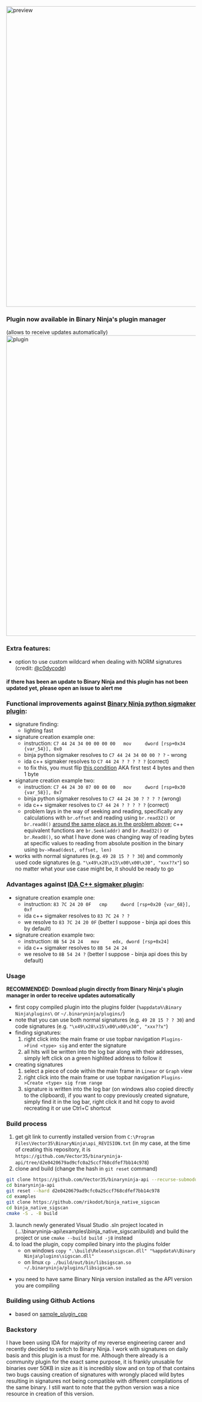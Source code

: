 <img alt="preview" src="https://github.com/rikodot/binja_native_sigscan/blob/main/preview.gif" width="800">

### Plugin now available in Binary Ninja's plugin manager
(allows to receive updates automatically)<br>
<img alt="plugin" src="https://github.com/rikodot/binja_native_sigscan/blob/main/plugin.jpg" width="800">

### Extra features:
- option to use custom wildcard when dealing with NORM signatures (credit: [@c0dycode](https://github.com/c0dycode))

#### if there has been an update to Binary Ninja and this plugin has not been updated yet, please open an issue to alert me

### Functional improvements against [Binary Ninja python sigmaker plugin](https://github.com/apekros/binja_sigmaker):
- signature finding:
  - lighting fast
- signature creation example one:
  - instruction: `C7 44 24 34 00 00 00 00   mov     dword [rsp+0x34 {var_54}], 0x0`
  - binja python sigmaker resolves to `C7 44 24 34 00 00 ? ?` - wrong
  - ida c++ sigmaker resolves to `C7 44 24 ? ? ? ? ?` (correct)
  - to fix this, you must flip [this condition](https://github.com/apekros/binja_sigmaker/blob/master/__init__.py#L163-L169) AKA first test 4 bytes and then 1 byte
- signature creation example two:
  - instruction: `C7 44 24 30 07 00 00 00   mov     dword [rsp+0x30 {var_58}], 0x7`
  - binja python sigmaker resolves to `C7 44 24 30 ? ? ? ?` (wrong)
  - ida c++ sigmaker resolves to `C7 44 24 ? ? ? ? ?` (correct)
  - problem lays in the way of seeking and reading, specifically any calculations with `br.offset` and reading using `br.read32()` or `br.read8()` [around the same place as in the problem above](https://github.com/apekros/binja_sigmaker/blob/master/__init__.py#L156-L175); c++ equivalent functions are `br.Seek(addr)` and `br.Read32()` or `br.Read8()`, so what I have done was changing way of reading bytes at specific values to reading from absolute position in the binary using `bv->Read(dest, offset, len)`
- works with normal signatures (e.g. `49 28 15 ? ? 30`) and commonly used code signatures (e.g. `"\x49\x28\x15\x00\x00\x30", "xxx??x"`) so no matter what your use case might be, it should be ready to go

### Advantages against [IDA C++ sigmaker plugin](https://github.com/ajkhoury/SigMaker-x64):
- signature creation example one:
  - instruction: `83 7C 24 20 0F   cmp     dword [rsp+0x20 {var_68}], 0xf`
  - ida c++ sigmaker resolves to `83 7C 24 ? ?`
  - we resolve to `83 7C 24 20 0F` (better I suppose - binja api does this by default)
- signature creation example two:
  - instruction: `8B 54 24 24   mov     edx, dword [rsp+0x24]`
  - ida c++ sigmaker resolves to `8B 54 24 24`
  - we resolve to `8B 54 24 ?` (better I suppose - binja api does this by default)

### Usage
**RECOMMENDED: Download plugin directly from Binary Ninja's plugin manager in order to receive updates automatically**
- first copy compiled plugin into the plugins folder (`%appdata%\Binary Ninja\plugins\` or `~/.binaryninja/plugins/`)
- note that you can use both normal signatures (e.g. `49 28 15 ? ? 30`) and code signatures (e.g. `"\x49\x28\x15\x00\x00\x30", "xxx??x"`)
- finding signatures:
  1. right click into the main frame or use topbar navigation `Plugins->Find <type> sig` and enter the signature
  2. all hits will be written into the log bar along with their addresses, simply left click on a green highlited address to follow it
- creating signatures
  1. select a piece of code within the main frame in `Linear` or `Graph` view
  2. right click into the main frame or use topbar navigation `Plugins->Create <type> sig from range`
  3. signature is written into the log bar (on windows also copied directly to the clipboard), if you want to copy previously created signature, simply find it in the log bar, right click it and hit copy to avoid recreating it or use Ctrl+C shortcut

### Build process
1. get git link to currently installed version from `C:\Program Files\Vector35\BinaryNinja\api_REVISION.txt` (in my case, at the time of creating this repository, it is `https://github.com/Vector35/binaryninja-api/tree/d2e0420679ad9cfc0a25ccf768cdfef7bb14c978`)
2. clone and build (change the hash in `git reset` command)
```bash
git clone https://github.com/Vector35/binaryninja-api --recurse-submodules
cd binaryninja-api
git reset --hard d2e0420679ad9cfc0a25ccf768cdfef7bb14c978
cd examples
git clone https://github.com/rikodot/binja_native_sigscan
cd binja_native_sigscan
cmake -S . -B build
```
3. launch newly generated Visual Studio .sln project located in (...\binaryninja-api\examples\binja_native_sigscan\build\) and build the project or use `cmake --build build -j8` instead
4. to load the plugin, copy compiled binary into the plugins folder
   - on windows `copy ".\build\Release\sigscan.dll" "%appdata%\Binary Ninja\plugins\sigscan.dll"`
   - on linux `cp ./build/out/bin/libsigscan.so ~/.binaryninja/plugins/libsigscan.so`
- you need to have same Binary Ninja version installed as the API version you are compiling

### Building using Github Actions
- based on [sample_plugin_cpp](https://github.com/Vector35/sample_plugin_cpp)

### Backstory
I have been using IDA for majority of my reverse engineering career and recently decided to switch to Binary Ninja. I work with signatures on daily basis and this plugin is a must for me. Although there already is a community plugin for the exact same purpose, it is frankly unusable for binaries over 50KB in size as it is incredibly slow and on top of that contains two bugs causing creation of signatures with wrongly placed wild bytes resulting in signatures not being compatible with different compilations of the same binary. I still want to note that the python version was a nice resource in creation of this version.
